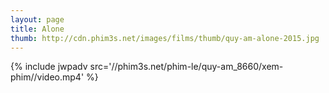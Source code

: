 ```yaml
---
layout: page
title: Alone
thumb: http://cdn.phim3s.net/images/films/thumb/quy-am-alone-2015.jpg
---
```

{% include jwpadv src='//phim3s.net/phim-le/quy-am_8660/xem-phim//video.mp4' %}